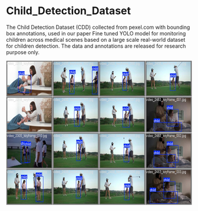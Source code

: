 # Child_Detection_Dataset
The Child Detection Dataset (CDD) collected from pexel.com with bounding box annotations, used in our paper Fine tuned YOLO model for monitoring children across medical scenes based on a large scale real-world dataset for children detection. The data and annotations are released for research purpose only.

<div align=center><img src="val_batch1_labels.jpg" width="787px" height="392px"/></div>

